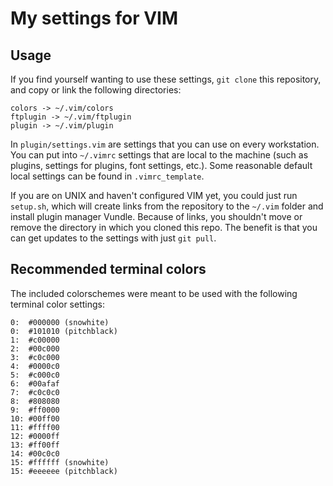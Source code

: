 # My settings for VIM

## Usage

If you find yourself wanting to use these settings, `git clone` this repository,
and copy or link the following directories:

```
colors -> ~/.vim/colors
ftplugin -> ~/.vim/ftplugin
plugin -> ~/.vim/plugin
```

In `plugin/settings.vim` are settings that you can use on every workstation.
You can put into `~/.vimrc` settings that are local to the machine (such as
plugins, settings for plugins, font settings, etc.). Some reasonable default
local settings can be found in `.vimrc_template`.

If you are on UNIX and haven't configured VIM yet, you could just
run `setup.sh`, which will create links from the repository to the `~/.vim`
folder and install plugin manager Vundle. Because of links, you shouldn't move
or remove the directory in which you cloned this repo. The benefit is that you
can get updates to the settings with just `git pull`.

## Recommended terminal colors

The included colorschemes were meant to be used with the following terminal
color settings:

```
0:  #000000 (snowhite)
0:  #101010 (pitchblack) 
1:  #c00000
2:  #00c000
3:  #c0c000
4:  #0000c0
5:  #c000c0
6:  #00afaf
7:  #c0c0c0
8:  #808080
9:  #ff0000
10: #00ff00
11: #ffff00
12: #0000ff
13: #ff00ff
14: #00c0c0
15: #ffffff (snowhite)
15: #eeeeee (pitchblack)
```
